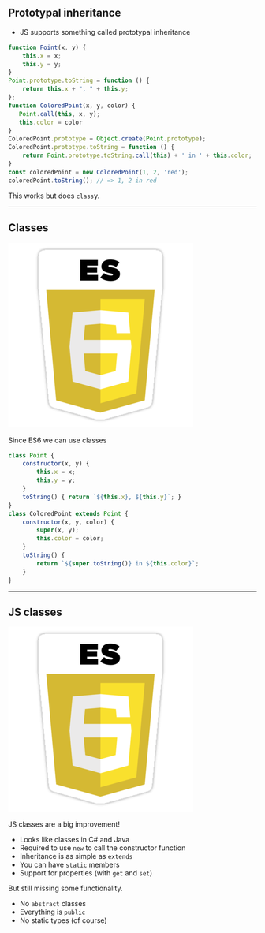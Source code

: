 ## Prototypal inheritance

* JS supports something called prototypal inheritance

```javascript
function Point(x, y) {
    this.x = x;
    this.y = y;
}
Point.prototype.toString = function () {
    return this.x + ", " + this.y;
};
function ColoredPoint(x, y, color) {
   Point.call(this, x, y);
   this.color = color
}
ColoredPoint.prototype = Object.create(Point.prototype);
ColoredPoint.prototype.toString = function () {
    return Point.prototype.toString.call(this) + ' in ' + this.color;
}
const coloredPoint = new ColoredPoint(1, 2, 'red');
coloredPoint.toString(); // => 1, 2 in red
```

<!-- .element class="fragment" data-fragment-index="0" -->

This works but does `class`y.

<!-- .element class="fragment" data-fragment-index="1" -->

---

## Classes

![es6](resources/es6.png) <!-- .element class="emblem" -->

Since ES6 we can use classes

```javascript
class Point {
    constructor(x, y) {
        this.x = x;
        this.y = y;
    }
    toString() { return `${this.x}, ${this.y}`; }
}
class ColoredPoint extends Point {
    constructor(x, y, color) {
        super(x, y);
        this.color = color;
    }
    toString() {
        return `${super.toString()} in ${this.color}`;
    }
}
```

---

## JS classes

![es6](resources/es6.png) <!-- .element class="emblem" -->

JS classes are a big improvement!

* Looks like classes in C# and Java
* Required to use `new` to call the constructor function
* Inheritance is as simple as `extends`
* You can have `static` members
* Support for properties (with `get` and `set`)

But still missing some functionality. <!-- .element class="fragment" data-fragment-index="0" -->

* No `abstract` classes
* Everything is `public`
* No static types (of course)

<!-- .element class="fragment" data-fragment-index="0" -->


